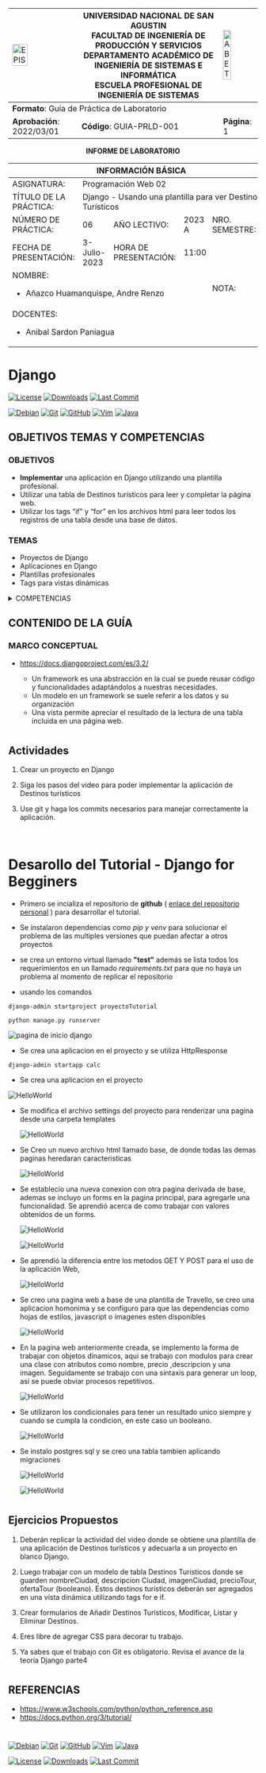 <div>
<table width="1000px">
    <theader>
        <tr>
            <td><img src="https://github.com/rescobedoq/pw2/blob/main/epis.png?raw=true" alt="EPIS" style="width:50%; height:auto"/></td>
            <th>
                <span style="font-weight:bold;">UNIVERSIDAD NACIONAL DE SAN AGUSTIN</span><br />
                <span style="font-weight:bold;">FACULTAD DE INGENIERÍA DE PRODUCCIÓN Y SERVICIOS</span><br />
                <span style="font-weight:bold;">DEPARTAMENTO ACADÉMICO DE INGENIERÍA DE SISTEMAS E INFORMÁTICA</span><br />
                <span style="font-weight:bold;">ESCUELA PROFESIONAL DE INGENIERÍA DE SISTEMAS</span>
            </th>
            <td><img src="https://github.com/rescobedoq/pw2/blob/main/abet.png?raw=true" alt="ABET" style="width:50%; height:auto"/></td>
        </tr>
    </theader>
    <tbody>
        <tr><td colspan="3"><span style="font-weight:bold;">Formato</span>: Guía de Práctica de Laboratorio</td></tr>
        <tr><td><span style="font-weight:bold;">Aprobación</span>:  2022/03/01</td><td><span style="font-weight:bold;">Código</span>: GUIA-PRLD-001</td><td><span style="font-weight:bold;">Página</span>: 1</td></tr>
    </tbody>
</table>
</div>

<div align="center">
    <span style="font-weight:bold;">INFORME DE LABORATORIO</span><br />
</div>

<div align="center">
    <table width="1000px">
        <theader>
            <tr><th colspan="6">INFORMACIÓN BÁSICA</th></tr>
        </theader>
        <tbody>
            <tr><td>ASIGNATURA:</td><td colspan="5">Programación Web 02</td></tr>
            <tr><td>TÍTULO DE LA PRÁCTICA:</td><td colspan="5">Django - Usando una plantilla para ver Destinos Turísticos</td></tr>
            <tr><td>NÚMERO DE PRÁCTICA:</td><td>06</td><td>AÑO LECTIVO:</td><td>2023 A</td><td>NRO. SEMESTRE:</td><td width="60px">  III  </td></tr>
            <tr><td>FECHA DE PRESENTACIÓN:</td><td>3-Julio-2023</td><td>HORA DE PRESENTACIÓN:</td><td colspan="3">11:00</td></tr>
            <tr>
              <td colspan="4">NOMBRE:
                <ul>
            	    <li>Añazco Huamanquispe, Andre Renzo</li>
                </ul>
              </td>
              <td>NOTA:</td><td></td>
            </tr>
            <tr>
              <td colspan="6" width="1000px">DOCENTES:
                <ul>
        	        <li>Anibal Sardon Paniagua</li>
                </ul>
              </td>
            </tr>
        </tbody>
    </table>
</div>

# Django

[![License][license]][license-file]
[![Downloads][downloads]][releases]
[![Last Commit][last-commit]][releases]

[![Debian][Debian]][debian-site]
[![Git][Git]][git-site]
[![GitHub][GitHub]][github-site]
[![Vim][Vim]][vim-site]
[![Java][Java]][java-site]

## OBJETIVOS TEMAS Y COMPETENCIAS

### OBJETIVOS

- **Implementar** una aplicación en Django utilizando una plantilla profesional.
- Utilizar una tabla de Destinos turísticos para leer y completar la página web.
- Utilizar los tags “if” y “for” en los archivos html para leer todos los registros de una tabla desde una base de datos.

### TEMAS

- Proyectos de Django
- Aplicaciones en Django
- Plantillas profesionales
- Tags para vistas dinámicas

<details>

<summary>COMPETENCIAS</summary>
- C.c Diseña responsablemente sistemas, componentes o procesos para satisfacer necesidades dentro de restricciones realistas: económicas, medio ambientales, sociales, políticas, éticas, de salud, de seguridad, manufacturación y sostenibilidad.
- C.m Construye responsablemente soluciones siguiendo un proceso adecuado llevando a cabo las pruebas ajustada a los recursos disponibles del cliente.
- C.p Aplica de forma flexible técnicas, métodos, principios, normas, estándares y herramientas de ingeniería necesarias para la construcción de software e implementación de sistemas de información.

</details>

## CONTENIDO DE LA GUÍA

### MARCO CONCEPTUAL

- https://docs.djangoproject.com/es/3.2/

  - Un framework es una abstracción en la cual se puede reusar código y funcionalidades adaptándolos a nuestras necesidades.
  - Un modelo en un framework se suele referir a los datos y su organización
  - Una vista permite apreciar el resultado de la lectura de una tabla incluida en una página web.

#

## Actividades

1. Crear un proyecto en Django <br>

2. Siga los pasos del video para poder implementar la aplicación de Destinos
   turísticos <br>

3. Use git y haga los commits necesarios para manejar correctamente la aplicación.

<br>

# Desarollo del Tutorial - Django for Begginers

- Primero se incializa el repositorio de **github** ( [enlace del repositorio personal](https://github.com/AndreRH09/Lab06_Django2.git) ) para desarrollar el tutorial.

- Se instalaron dependencias como _pip y venv_ para solucionar el problema de las multiples versiones que puedan afectar a otros proyectos

- se crea un entorno virtual llamado **"test"** además se lista todos los requerimientos en un llamado _requirements.txt_ para que no haya un problema al momento de replicar el repositorio

- usando los comandos

```
django-admin startproject proyectoTutorial

python manage.py runserver
```

![pagina de inicio django](imgs/capturaDjango.png)

- Se crea una aplicacion en el proyecto y se utiliza HttpResponse

```
django-admin startapp calc
```

- Se crea una aplicacion en el proyecto

![HelloWorld](imgs/helloWorldDjango.png)

- Se modifica el archivo settings del proyecto para renderizar una pagina desde una carpeta templates

  ![HelloWorld](imgs/saludosDjango.png)

- Se Creo un nuevo archivo html llamado base, de donde todas las demas paginas heredaran caracteristicas

  ![HelloWorld](imgs/HeredandoHtmlBase.png)

- Se establecio una nueva conexion con otra pagina derivada de base, ademas se incluyo un forms en la pagina principal, para agregarle una funcionalidad. Se aprendió acerca de como trabajar con valores obtenidos de un forms.

  ![HelloWorld](imgs/forms.png)

  ![HelloWorld](imgs/suma.png)

- Se aprendió la diferencia entre los metodos GET Y POST para el uso de la aplicación Web,

  ![HelloWorld](imgs/post.png)

- Se creo una pagina web a base de una plantilla de Travello, se creo una aplicacion homonima y se configuro para que las dependencias como hojas de estilos, javascript o imagenes esten disponibles

  ![HelloWorld](imgs/paginaStatica.png)

- En la pagina web anteriormente creada, se implemento la forma de trabajar con objetos dinamicos, aqui se trabajo con modulos para crear una clase con atributos como nombre, precio ,descripcion y una imagen. Seguidamente se trabajo con una sintaxis para generar un loop, asi se puede obviar procesos repetitivos.

  ![HelloWorld](imgs/objetosDinamicos.png)

- Se utilizaron los condicionales para tener un resultado unico siempre y cuando se cumpla la condicion, en este caso un booleano.

  ![HelloWorld](imgs/ifStatement.png)

- Se instalo postgres sql y se creo una tabla tambien aplicando migraciones
  
  ![HelloWorld](imgs/tabla.png)


  ![HelloWorld](imgs/migraciones.png)

#

## Ejercicios Propuestos

1. Deberán replicar la actividad del video donde se obtiene una plantilla de
   una aplicación de Destinos turísticos y adecuarla a un proyecto en blanco
   Django.

2. Luego trabajar con un modelo de tabla Destinos Turisticos donde se
   guarden nombreCiudad, descripcion Ciudad, imagenCiudad, precioTour,
   ofertaTour (booleano). Estos destinos turísticos deberán ser agregados
   en una vista dinámica utilizando tags for e if.

3. Crear formularios de Añadir Destinos Turísticos, Modificar, Listar y Eliminar Destinos.
4. Eres libre de agregar CSS para decorar tu trabajo.

5. Ya sabes que el trabajo con Git es obligatorio. Revisa el avance de la
   teoría Django parte4

#

## REFERENCIAS

- https://www.w3schools.com/python/python_reference.asp
- https://docs.python.org/3/tutorial/

#

[license]: https://img.shields.io/github/license/rescobedoq/pw2?label=rescobedoq
[license-file]: https://github.com/rescobedoq/pw2/blob/main/LICENSE
[downloads]: https://img.shields.io/github/downloads/rescobedoq/pw2/total?label=Downloads
[releases]: https://github.com/rescobedoq/pw2/releases/
[last-commit]: https://img.shields.io/github/last-commit/rescobedoq/pw2?label=Last%20Commit
[Debian]: https://img.shields.io/badge/Debian-D70A53?style=for-the-badge&logo=debian&logoColor=white
[debian-site]: https://www.debian.org/index.es.html
[Git]: https://img.shields.io/badge/git-%23F05033.svg?style=for-the-badge&logo=git&logoColor=white
[git-site]: https://git-scm.com/
[GitHub]: https://img.shields.io/badge/github-%23121011.svg?style=for-the-badge&logo=github&logoColor=white
[github-site]: https://github.com/
[Vim]: https://img.shields.io/badge/VIM-%2311AB00.svg?style=for-the-badge&logo=vim&logoColor=white
[vim-site]: https://www.vim.org/
[Java]: https://img.shields.io/badge/java-%23ED8B00.svg?style=for-the-badge&logo=java&logoColor=white
[java-site]: https://docs.oracle.com/javase/tutorial/

[![Debian][Debian]][debian-site]
[![Git][Git]][git-site]
[![GitHub][GitHub]][github-site]
[![Vim][Vim]][vim-site]
[![Java][Java]][java-site]

[![License][license]][license-file]
[![Downloads][downloads]][releases]
[![Last Commit][last-commit]][releases]
